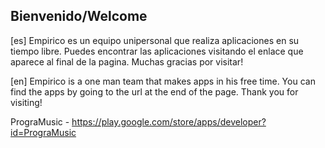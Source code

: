 ## Bienvenido/Welcome

[es] Empirico es un equipo unipersonal que realiza aplicaciones en su tiempo libre. Puedes encontrar las aplicaciones visitando el enlace que aparece al final de la pagina. Muchas gracias por visitar!

[en] Empirico is a one man team that makes apps in his free time. You can find the apps by going to the url at the end of the page. Thank you for visiting!

PrograMusic - https://play.google.com/store/apps/developer?id=PrograMusic
